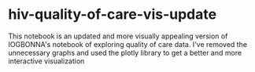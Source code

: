 # hiv-quality-of-care-vis-update
This notebook is an updated and more visually appealing version of IOGBONNA's notebook of exploring quality of care data. I've removed the unnecessary graphs and used the plotly library to get a better and more interactive visualization

